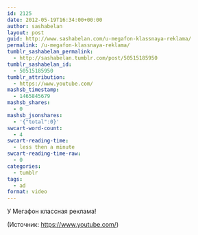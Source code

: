 ```yaml
---
id: 2125
date: 2012-05-19T16:34:00+00:00
author: sashabelan
layout: post
guid: http://www.sashabelan.com/u-megafon-klassnaya-reklama/
permalink: /u-megafon-klassnaya-reklama/
tumblr_sashabelan_permalink:
  - http://sashabelan.tumblr.com/post/50515185950
tumblr_sashabelan_id:
  - 50515185950
tumblr_attribution:
  - https://www.youtube.com/
mashsb_timestamp:
  - 1465845679
mashsb_shares:
  - 0
mashsb_jsonshares:
  - '{"total":0}'
swcart-word-count:
  - 4
swcart-reading-time:
  - less then a minute
swcart-reading-time-raw:
  - 0
categories:
  - tumblr
tags:
  - ad
format: video
---
```

<span>У Мегафон классная реклама! </span>

<div class="attribution">
  (<span>Источник:</span> <a href="https://www.youtube.com/">https://www.youtube.com/</a>)
</div>